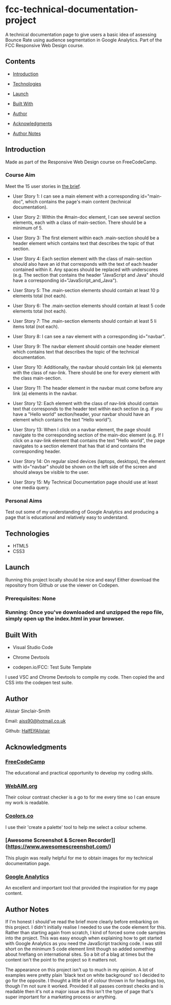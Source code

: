 # fcc-technical-documentation-project

A technical documentation page to give users a basic idea of assessing Bounce Rate using audience segmentation in Google Analytics. Part of the FCC Responsive Web Design course.

## Contents

- [Introduction](#Introduction)

- [Technologies](#Technologies)

- [Launch](#Launch)

- [Built With](#Built-With)

- [Author](#Author)

- [Acknowledgments](#Acknowledgments)

- [Author Notes](#Author-Notes)


## Introduction

Made as part of the Responsive Web Design course on FreeCodeCamp.

### Course Aim

Meet the 15 user stories in [the brief](https://www.freecodecamp.org/learn/responsive-web-design/responsive-web-design-projects/build-a-technical-documentation-page).

- User Story 1: I can see a main element with a corresponding id="main-doc", which contains the page's main content (technical documentation).

- User Story 2: Within the #main-doc element, I can see several section elements, each with a class of main-section. There should be a minimum of 5.

- User Story 3: The first element within each .main-section should be a header element which contains text that describes the topic of that section.

- User Story 4: Each section element with the class of main-section should also have an id that corresponds with the text of each header contained within it. Any spaces should be replaced with underscores (e.g. The section that contains the header "JavaScript and Java" should have a corresponding id="JavaScript_and_Java").

- User Story 5: The .main-section elements should contain at least 10 p elements total (not each).

- User Story 6: The .main-section elements should contain at least 5 code elements total (not each).

- User Story 7: The .main-section elements should contain at least 5 li items total (not each).

- User Story 8: I can see a nav element with a corresponding id="navbar".

- User Story 9: The navbar element should contain one header element which contains text that describes the topic of the technical documentation.

- User Story 10: Additionally, the navbar should contain link (a) elements with the class of nav-link. There should be one for every element with the class main-section.

- User Story 11: The header element in the navbar must come before any link (a) elements in the navbar.

- User Story 12: Each element with the class of nav-link should contain text that corresponds to the header text within each section (e.g. if you have a "Hello world" section/header, your navbar should have an element which contains the text "Hello world").

- User Story 13: When I click on a navbar element, the page should navigate to the corresponding section of the main-doc element (e.g. If I click on a nav-link element that contains the text "Hello world", the page navigates to a section element that has that id and contains the corresponding header.

- User Story 14: On regular sized devices (laptops, desktops), the element with id="navbar" should be shown on the left side of the screen and should always be visible to the user.

- User Story 15: My Technical Documentation page should use at least one media query.


### Personal Aims

Test out some of my understanding of Google Analytics and producing a page that is educational and relatively easy to understand.


## Technologies

- HTML5
- CSS3

## Launch

Running this project locally should be nice and easy! Either download the repository from Github or use the viewer on Codepen.

### Prerequisites: None

### Running: Once you've downloaded and unzipped the repo file, simply open up the index.html in your browser.


## Built With

- Visual Studio Code

- Chrome Devtools

- codepen.io/FCC: Test Suite Template

I used VSC and Chrome Devtools to compile my code. Then copied the <body> and CSS into the codepen test suite.

## Author

Alistair Sinclair-Smith

Email: [ajss90@hotmail.co.uk](ajss90@hotmail.co.uk)

Github: [HalfElfAlistair](https://github.com/HalfElfAlistair/halfelfalistair.github.io)


## Acknowledgments

### [FreeCodeCamp](https://www.freecodecamp.org/)
The educational and practical opportunity to develop my coding skills.

### [WebAIM.org](https://webaim.org/)
Their colour contrast checker is a go to for me every time so I can ensure my work is readable.

### [Coolors.co](https://coolors.co/)
I use their 'create a palette' tool to help me select a colour scheme.

### [Awesome Screenshot & Screen Recorder]](https://www.awesomescreenshot.com/)
This plugin was really helpful for me to obtain images for my technical documentation page.

### [Google Analytics](https://analytics.google.com/analytics/web)
An excellent and important tool that provided the inspiration for my page content.


## Author Notes

If I'm honest I should've read the brief more clearly before embarking on this project. I didn't initially realise I needed to use the code element for this. Rather than starting again from scratch, I kind of forced some code samples into the project. This was easy enough when explaining how to get started with Google Analytics as you need the JavaScript tracking code. I was still short on the minimum 5 code element limit though so added something about hreflang on international sites. So a bit of a blag at times but the content isn't the point to the project so it matters not.

The appearance on this project isn't up to much in my opinion. A lot of examples were pretty plain 'black text on white background' so I decided to go for the opposite. I thought a little bit of colour thrown in for headings too, though I'm not sure it worked. Provided it all passes contrast checks and is readable then it's not a major issue as this isn't the type of page that's super important for a marketing process or anything.